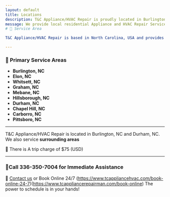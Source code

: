 ```yaml
---
layout: default
title: Locations
description: T&C Appliance/HVAC Repair is proudly located in Burlington, and Durham North Carolina. USA
message: We provide local residential Appliance and HVAC Repair Services in and around Burlington NC and Durham NC. 
# 📍 Service Area

T&C Appliance/HVAC Repair is based in North Carolina, USA and provides **in-home HVAC and appliance repair** in the following locations:

---
```


### 🔹 Primary Service Areas
- **Burlington, NC**
- **Elon, NC**
- **Whitsett, NC**
- **Graham, NC**
- **Mebane, NC**
- **Hillsborough, NC**
- **Durham, NC**
- **Chapel Hill, NC**
- **Carborro, NC**
- **Pittsboro, NC**

---

T&C Appliance/HVAC Repair is located in Burlington, NC and Durham, NC. We also service **surrounding areas**

🧾 There is A trip charge of $75 (USD)

---

### 💬Call 336-350-7004 for Immediate Assistance

📧 [Contact us](mailto:tcappliancehvac@gmail.com) or Book Online 24/7 (https://www.tcappliancehvac.com/book-online-24-7)(https://www.tcappliancerepairman.com/book-online) The power to schedule is in your hands!
